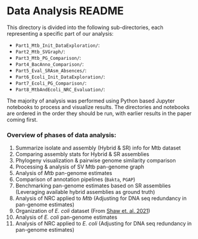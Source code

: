 # Data Analysis README

This directory is divided into the following sub-directories, each representing a specific part of our analysis: <br>
- `Part1_Mtb_Init_DataExploration/`: <br>
- `Part2_Mtb_SVGraph/`: 
- `Part3_Mtb_PG_Comparison/`: 
- `Part4_BacAnno_Comparison/`: 
- `Part5_Eval_SRAsm_Absences/`: 
- `Part6_Ecoli_Init_DataExploration/`: 
- `Part7_Ecoli_PG_Comparison/`: 
- `Part8_MtbAndEcoli_NRC_Evaluation/`: 


The majority of analysis was performed using Python based Jupyter notebooks to process and visualize results. The directories and notebooks are ordered in the order they should be run, with earlier results in the paper coming first.

### Overview of phases of data analysis:
1) Summarize isolate and assembly (Hybrid & SR) info for Mtb dataset
2) Comparing assembly stats for Hybrid & SR assemblies
3) Phylogeny visualization & pairwise genome similarity comparison
4) Processing & analysis of SV Mtb pan-genome graph
5) Analysis of *Mtb* pan-genome estimates
6) Comparison of annotation pipelines (`Bakta`, `PGAP`)
7) Benchmarking pan-genome estimates based on SR assemblies (Leveraging available hybrid assemblies as ground truth)
8) Analysis of NRC applied to *Mtb* (Adjusting for DNA seq redundancy in pan-genome estimates)
9) Organization of *E. coli* dataset (From [Shaw et. al. 2021](https://www.science.org/doi/10.1126/sciadv.abe3868))
10) Analysis of *E. coli* pan-genome estimates
11) Analysis of NRC applied to *E. coli* (Adjusting for DNA seq redundancy in pan-genome estimates)





